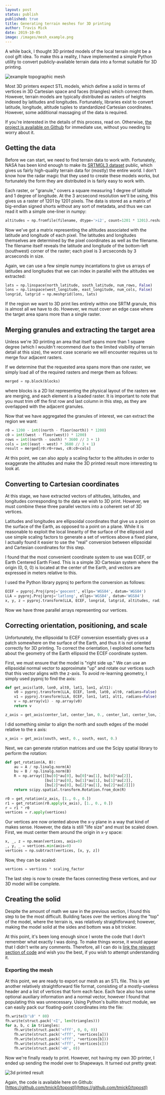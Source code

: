 ```yaml
---
layout: post
status: publish
published: true
title: Generating terrain meshes for 3D printing
author: Travis Mick
date: 2019-10-05
image: /images/mesh_example.png
---
```

A while back, I thought 3D printed models of the local terrain might be a cool gift idea. To make this a reality, I have implemented a simple Python utility to convert publicly-available terrain data into a format suitable for 3D printing.

![example topographic mesh](/images/mesh_example.png)

<!-- more -->

Most 3D printers expect STL models, which define a solid in terms of vertices in 3D Cartesian space and faces (triangles) which connect them. However, terrain models are typically distributed as rasters of heights indexed by latitudes and longitudes. Fortunately, libraries exist to convert latitude, longitude, altitude tuples to standardized Cartesian coordinates. However, some additional massaging of the data is required.

If you're interested in the details of this process, read on. Otherwise, [the project is available on Github](https://github.com/tmick0/topostl) for immediate use, without you needing to worry about it.

## Getting the data

Before we can start, we need to find terrain data to work with. Fortunately, NASA has been kind enough to make its [SRTMGL3 dataset](https://lpdaac.usgs.gov/products/srtmgl3v003/) public, which gives us fairly high-quality terrain data for (mostly) the entire world. I don't know how the radar magic that they used to create these models works, but fortunately the form they are distributed in is fairly easy to work with.

Each raster, or "granule," covers a square measuring 1 degree of latitude and 1 degree of longitude. At the 3 arcsecond resolution we'll be using, this gives us a raster of 1201 by 1201 pixels. The data is stored as a matrix of big-endian signed shorts without any sort of metadata, and thus we can read it with a simple one-liner in numpy:

```python
altitudes = np.fromfile(filename, dtype='>i2', count=1201 * 1201).reshape((1201, 1201))
```

Now we've got a matrix representing the altitudes associated with the latitude and longitude of each pixel. The latitudes and longitudes themselves are determined by the pixel coordinates as well as the filename. The filename itself reveals the latitude and longitude of the bottom-left (southwest) corner of the raster; each pixel is 3 arcseconds by 3 arcseconds in size.

Again, we can use a few simple numpy incantations to give us arrays of latitudes and longitudes that we can index in parallel with the altitudes we extracted:

```python
lats = np.linspace(north_latitude, south_latitude, num_rows, False)
lons = np.linspace(west_longitude, east_longitude, num_cols, False)
longrid, latgrid = np.meshgrid(lons, lats)
```

If the region we want to 3D print lies entirely within one SRTM granule, this is almost all we have to do. However, we must cover an edge case where the target area spans more than a single raster.

## Merging granules and extracting the target area

Unless we're 3D printing an area that itself spans more than 1 square degree (which I wouldn't recommend due to the limited visibility of terrain detail at this size), the worst case scenario we will encounter requires us to merge four adjacent rasters.

If we determine that the requested area spans more than one raster, we simply load all of the required rasters and merge them as follows:

```python
merged = np.block(blocks)
```

where blocks is a 2D list representing the physical layout of the rasters we are merging, and each element is a loaded raster. It is important to note that you must trim off the first row and last column in this step, as they are overlapped with the adjacent granules.

Now that we have aggregated the granules of interest, we can extract the region we want:

```python
r0 = 1200 - int((north - floor(north)) * 1200)
c0 = int((west - floor(west)) * 1200)
rows = int((north - south) * 3600 // 3 + 1)
cols = int((east - west) * 3600 // 3 + 1)
result = merged[r0:r0+rows, c0:c0+cols]
```

At this point, we can also apply a scaling factor to the altitudes in order to exaggerate the altitudes and make the 3D printed result more interesting to look at.

## Converting to Cartesian coordinates

At this stage, we have extracted vectors of altitudes, latitudes, and longitudes corresponding to the data we wish to 3D print. However, we must combine these three parallel vectors into a coherent set of 3D vertices.

Latitudes and longitudes are ellipsoidal coordinates that give us a point on the surface of the Earth, as opposed to a point on a plane. While it is reasonable to exploit the local linearity of the surface of the ellipsoid and use simple scaling factors to generate a set of vertices above a fixed plane, I actually found it easier to use the "real" conversion between ellipsoidal and Cartesian coordinates for this step.

I found that the most convenient coordinate system to use was ECEF, or Earth Centered Earth Fixed. This is a simple 3D Cartesian system where the origin (0, 0, 0) is located at the center of the Earth, and vectors are expressed in meters relative to this.

I used the Python library pyproj to perform the conversion as follows:


```python
ECEF = pyproj.Proj(proj='geocent', ellps='WGS84', datum='WGS84')
LLA = pyproj.Proj(proj='latlong', ellps='WGS84', datum='WGS84')
x, y, z = pyproj.transform(LLA, ECEF, longrid, latgrid, altitudes, radians=False)
```

Now we have three parallel arrays representing our vertices.

## Correcting orientation, positioning, and scale

Unfortunately, the ellipsoidal to ECEF conversion essentially gives us a patch somewhere on the surface of the Earth, and thus it is not oriented correctly for 3D printing. To correct the orientation, I exploited some facts about the geometry of the Earth ellipsoid the ECEF coordinate system.

First, we must ensure that the model is "right side up." We can use an ellipsoidal normal vector to approximate "up" and rotate our vertices such that this vector aligns with the z-axis. To avoid re-learning geometry, I simply used pyproj to find the axis:

```python
def get_axis(lat0, lon0, alt0, lat1, lon1, alt1):
    v0 = pyproj.transform(LLA, ECEF, lon0, lat0, alt0, radians=False)
    v1 = pyproj.transform(LLA, ECEF, lon1, lat1, alt1, radians=False)
    v = np.array(v1) - np.array(v0)
    return v

z_axis = get_axis(center_lat, center_lon, 0., center_lat, center_lon, 1000.)
```

I did something similar to align the north and south edges of the model relative to the x axis:

```python
x_axis = get_axis(south, west, 0., south, east, 0.)
```

Next, we can generate rotation matrices and use the Scipy spatial library to perform the rotation:

```python
def get_rotation(A, B):
    au = A / np.linalg.norm(A)
    bu = B / np.linalg.norm(B)
    R = np.array([[bu[0]*au[0], bu[0]*au[1], bu[0]*au[2]],
                  [bu[1]*au[0], bu[1]*au[1], bu[1]*au[2]],
                  [bu[2]*au[0], bu[2]*au[1], bu[2]*au[2]]])
    return scipy.spatial.transform.Rotation.from_dcm(R)

r0 = get_rotation(z_axis, [1., 0., 0.])
r1 = get_rotation(r0.apply(x_axis), [1., 0., 0.])
r = r1 * r0
vertices = r.apply(vertices)
```

Our vertices are now oriented above the x-y plane in a way that kind of makes sense. However, the data is still "life size" and must be scaled down. First, we must center them around the origin in x-y space:

```python
x, _, z = np.mean(vertices, axis=0)
_, y, _ = vertices.min(axis=0)
vertices = np.subtract(vertices, [x, y, z])
```

Now, they can be scaled:

```python
vertices = vertices * scaling_factor
```

The last step is now to create the faces connecting these vertices, and our 3D model will be complete.

## Creating the solid

Despite the amount of math we saw in the previous section, I found this step to be the most difficult. Building faces over the vertices along the "top" of the model, where the terrain is, was relatively straightforward; however, making the model solid at the sides and bottom was a bit trickier.

At this point, it's been long enough since I wrote the code that I don't remember what exactly I was doing. To make things worse, it would appear that I didn't write any comments. Therefore, all I can do is [link the relevant section of code](https://github.com/tmick0/topostl/blob/master/topostl/normalize.py#L47) and wish you the best, if you wish to attempt understanding it.

### Exporting the mesh

At this point, we are ready to export our mesh as an STL file. This is yet another relatively straightforward file format, consisting of a mostly-useless header and a list of vertices that form each face. Each face also has some optional auxiliary information and a normal vector, however I found that populating this was unnecessary. Using Python's builtin struct module, we can easily pack our floating-point coordinates into the file:

```python
fh.write(b'\0' * 80)
fh.write(struct.pack('<I', len(triangles)))
for a, b, c in triangles:
    fh.write(struct.pack('<fff', 0, 0, 0))
    fh.write(struct.pack('<fff', *vertices[a]))
    fh.write(struct.pack('<fff', *vertices[b]))
    fh.write(struct.pack('<fff', *vertices[c]))
    fh.write(struct.pack('<H', 0))
```

Now we're finally ready to print. However, not having my own 3D printer, I ended up sending the model over to Shapeways. It turned out pretty great:

![3d printed result](/images/20191005_165223.jpg)

Again, the code is available here on Github: [https://github.com/tmick0/topostl](https://github.com/tmick0/topostl)

